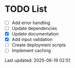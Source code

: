 # TODO List

- [ ] Add error handling
- [ ] Update dependencies
- [x] Update documentation
- [x] Add input validation
- [ ] Create deployment scripts
- [ ] Implement caching

Last updated: 2025-06-19 02:51
